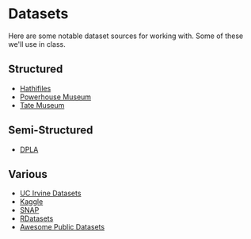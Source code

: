 # Datasets

Here are some notable dataset sources for working with. Some of these we'll use in class.

## Structured

- ‎[Hathifiles](https://www.hathitrust.org/hathifiles)
- ‎[Powerhouse Museum](https://data.nsw.gov.au/data/dataset/powerhouse-museum-collection-simplified-dataset)
- ‎[Tate Museum](https://github.com/tategallery/collection)

## Semi-Structured

- [DPLA](https://pro.dp.la/developers/bulk-download)

## Various

- ‎[UC Irvine Datasets](https://archive.ics.uci.edu/ml/index.php)
- [Kaggle](https://www.kaggle.com/datasets)
- ‎[SNAP](https://snap.stanford.edu/data/)
- [RDatasets](https://vincentarelbundock.github.io/Rdatasets/)
- [Awesome Public Datasets](https://github.com/awesomedata/awesome-public-datasets)
